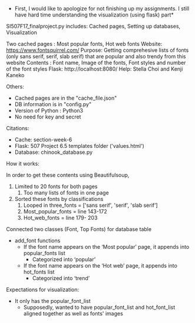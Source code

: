 * First, I would like to apologize for not finishing up my assignments. I still have hard time understanding the visualization (using flask) part*

SI507F17_finalproject.py includes: Cached pages, Setting up databases, Visualization

Two cached pages : Most popular fonts, Hot web fonts
Website: https://www.fontsquirrel.com/
Purpose: Getting comprehesive lists of fonts (only sans serif, serif, slab serif) that are popular and also trendy from this website 
Contents : Font name, Image of the fonts, Font styles and number of the font styles
Flask: http://localhost:8080/
Help: Stella Choi and Kenji Kaneko 

Others:

- Cached pages are in the "cache_file.json"
- DB information is in "config.py"
- Version of Python : Python3
- No need for key and secret

Citations:

- Cache: section-week-6 
- Flask: 507 Project 6.5 templates folder ('values.html')
- Database: chinook_database.py

How it works:

In order to get these contents using Beautifulsoup,
1. Limited to 20 fonts for both pages
    1. Too many lists of fonts in one page
2. Sorted these fonts by classifications
    1. Looped in three_fonts = ['sans serif', 'serif', 'slab serif’]
    2. Most_popular_fonts = line 143-172
    3. Hot_web_fonts = line 179- 203

Connected two classes (Font, Top Fonts) for database table
- add_font functions 
    - If the font name appears on the ‘Most popular’ page, it appends into popular_fonts list 
        - Categorized into ‘popular’
    - If the font name appears on the ‘Hot web’ page, it appends into hot_fonts list
        - Categorized into ‘trend’  


Expectations for visualization:
- It only has the popular_font_list
	- Supposedly, wanted to have popular_font_list and hot_font_list aligned together as well as fonts' images
